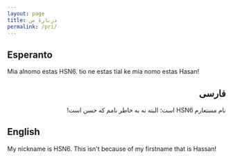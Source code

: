 ```yaml
---
layout: page
title: دربارهٔ من
permalink: /pri/
---
```


## Esperanto

Mia alnomo estas HSN6. tio ne estas tial ke mia nomo estas Hasan!

<div dir="rtl">

## فارسی

نام مستعارم HSN6 است؛ البته نه به خاطر نامم که حسن است!

</div>

## English

My nickname is HSN6. This isn't because of my firstname that is Hassan!
